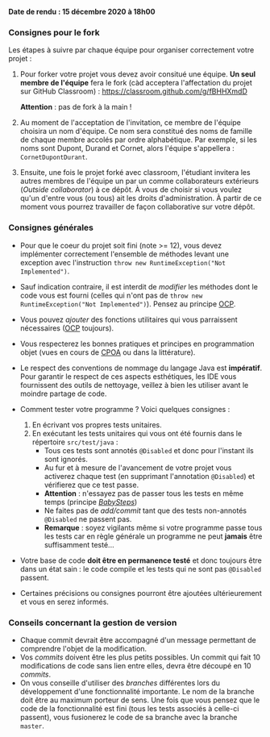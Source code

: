 **Date de rendu : 15 décembre 2020 à 18h00**  

### Consignes pour le fork
Les étapes à suivre par chaque équipe pour organiser correctement votre projet :
  1. Pour forker votre projet vous devez avoir consitué une équipe. __Un seul membre de l'équipe__ fera le fork (càd acceptera l'affectation du projet sur GitHub Classroom) : https://classroom.github.com/g/fBHHXmdD
    
      **Attention** : pas de fork à la main !
  
  2. Au moment de l'acceptation de l'invitation, ce membre de l'équipe choisira un nom d'équipe. Ce nom sera constitué des noms de famille de chaque membre accolés par ordre alphabétique. Par exemple, si les noms sont Dupont, Durand et Cornet, alors l'équipe s'appellera : `CornetDupontDurant`.
  3. Ensuite, une fois le projet forké avec classroom, l'étudiant invitera les autres membres de l'équipe un par un comme collaborateurs extérieurs (_Outside collaborator_) à ce dépôt. À vous de choisir si vous voulez qu'un d'entre vous (ou tous) ait les droits d'administration. À partir de ce moment vous pourrez travailler de façon collaborative sur votre dépôt.
    
### Consignes générales
* Pour que le coeur du projet soit fini (note >= 12), vous devez implémenter correctement l'ensemble de méthodes levant une exception avec l'instruction `throw new RuntimeException("Not Implemented")`.
* Sauf indication contraire, il est interdit de _modifier_ les méthodes dont le code vous est fourni (celles qui n'ont pas de `throw new RuntimeException("Not Implemented")`). Pensez au principe [OCP](https://en.wikipedia.org/wiki/Open%E2%80%93closed_principle).
* Vous pouvez _ajouter_ des fonctions utilitaires qui vous parraissent nécessaires ([OCP](https://en.wikipedia.org/wiki/Open%E2%80%93closed_principle) toujours). 
* Vous respecterez les bonnes pratiques et principes en programmation objet (vues en cours de [CPOA](https://github.com/IUTInfoMontp-M3105/Ressources) ou dans la littérature).  
* Le respect des conventions de nommage du langage Java est **impératif**. Pour garantir le respect de ces aspects esthétiques, les IDE vous fournissent des outils de nettoyage, veillez à bien les utiliser avant le moindre partage de code.
* Comment tester votre programme ? Voici quelques consignes :

    1. En écrivant vos propres tests unitaires.  
    2. En exécutant les tests unitaires qui vous ont été fournis dans le répertoire `src/test/java` :
        * Tous ces tests sont annotés `@Disabled` et donc pour l'instant ils sont ignorés.
        * Au fur et à mesure de l'avancement de votre projet vous activerez chaque test (en supprimant l'annotation `@Disabled`) et vérifierez que ce test passe.
        * **Attention** : n'essayez pas de passer tous les tests en même temps (principe [_BabySteps_](http://codingdojo.org/BabySteps/))
        * Ne faites pas de *add/commit* tant que des tests non-annotés `@Disabled` ne passent pas.
        * **Remarque** : soyez vigilants même si votre programme passe tous les tests car en règle générale un programme ne peut **jamais** être suffisamment testé...

* Votre base de code **doit être en permanence testé** et donc toujours être dans un état sain : le code compile et les tests qui ne sont pas `@Disabled` passent.
* Certaines précisions ou consignes pourront être ajoutées ultérieurement et vous en serez informés.

### Conseils concernant la gestion de version
* Chaque commit devrait être accompagné d'un message permettant de comprendre l'objet de la modification.
* Vos _commits_ doivent être les plus petits possibles. Un commit qui fait 10 modifications de code sans lien entre elles, devra être découpé en 10 _commits_.
* On vous conseille d'utiliser des _branches_ différentes lors du développement d'une fonctionnalité importante. Le nom de la branche doit être au maximum porteur de sens. Une fois que vous pensez que le code de la fonctionnalité est fini (tous les tests associés à celle-ci passent), vous fusionerez le code de sa branche avec la branche `master`.
